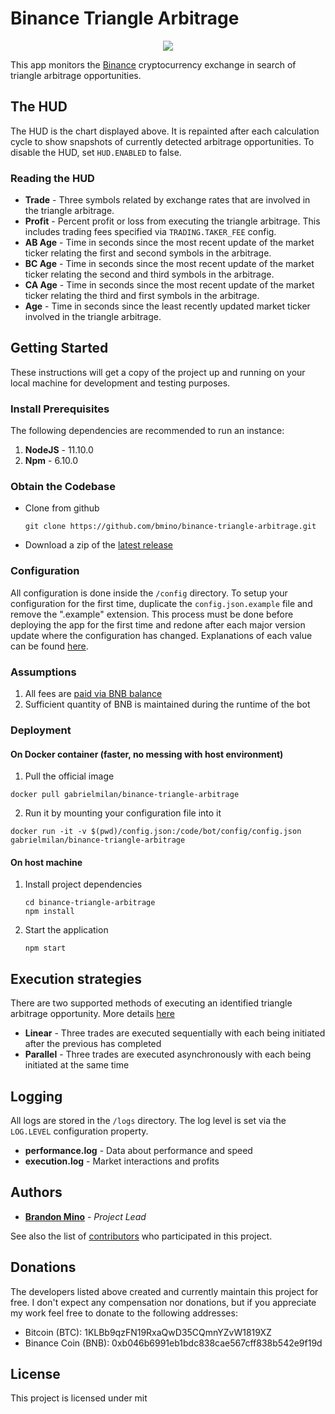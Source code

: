 # Binance Triangle Arbitrage

<p align="center">
    <img src="https://github.com/bmino/binance-triangle-arbitrage/blob/master/src/resources/mainDisplay.png">
</p>

This app monitors the [Binance](https://www.binance.com) cryptocurrency exchange in search of triangle arbitrage opportunities.

## The HUD

The HUD is the chart displayed above. It is repainted after each calculation cycle to show snapshots of currently detected
arbitrage opportunities. To disable the HUD, set `HUD.ENABLED` to false.

### Reading the HUD

- **Trade** - Three symbols related by exchange rates that are involved in the triangle arbitrage.
- **Profit** - Percent profit or loss from executing the triangle arbitrage. This includes trading fees specified via `TRADING.TAKER_FEE` config.
- **AB Age** - Time in seconds since the most recent update of the market ticker relating the first and second symbols in the arbitrage.
- **BC Age** - Time in seconds since the most recent update of the market ticker relating the second and third symbols in the arbitrage.
- **CA Age** - Time in seconds since the most recent update of the market ticker relating the third and first symbols in the arbitrage.
- **Age** - Time in seconds since the least recently updated market ticker involved in the triangle arbitrage.

## Getting Started

These instructions will get a copy of the project up and running on your local machine for development and testing purposes.

### Install Prerequisites

The following dependencies are recommended to run an instance:

1. **NodeJS** - 11.10.0
2. **Npm** - 6.10.0

### Obtain the Codebase

- Clone from github
  ```
  git clone https://github.com/bmino/binance-triangle-arbitrage.git
  ```
- Download a zip of the [latest release](https://github.com/bmino/binance-triangle-arbitrage/releases/latest)

### Configuration

All configuration is done inside the `/config` directory.
To setup your configuration for the first time, duplicate the `config.json.example` file and remove the ".example" extension.
This process must be done before deploying the app for the first time and redone after each major version update where the configuration has changed.
Explanations of each value can be found [here](config/readme.md).

### Assumptions

1. All fees are [paid via BNB balance](https://binance.zendesk.com/hc/en-us/articles/115000583311)
2. Sufficient quantity of BNB is maintained during the runtime of the bot

### Deployment

#### On Docker container (faster, no messing with host environment)

1. Pull the official image

```
docker pull gabrielmilan/binance-triangle-arbitrage
```

2. Run it by mounting your configuration file into it

```
docker run -it -v $(pwd)/config.json:/code/bot/config/config.json gabrielmilan/binance-triangle-arbitrage
```

#### On host machine

1. Install project dependencies

   ```
   cd binance-triangle-arbitrage
   npm install
   ```

2. Start the application
   ```
   npm start
   ```

## Execution strategies

There are two supported methods of executing an identified triangle arbitrage opportunity. More details [here](src/resources/docs/strategies.md)

- **Linear** - Three trades are executed sequentially with each being initiated after the previous has completed
- **Parallel** - Three trades are executed asynchronously with each being initiated at the same time

## Logging

All logs are stored in the `/logs` directory. The log level is set via the `LOG.LEVEL` configuration property.

- **performance.log** - Data about performance and speed
- **execution.log** - Market interactions and profits

## Authors

- **[Brandon Mino](https://github.com/bmino)** - _Project Lead_

See also the list of [contributors](https://github.com/bmino/binance-triangle-arbitrage/contributors) who participated in this project.

## Donations

The developers listed above created and currently maintain this project for free.
I don't expect any compensation nor donations, but if you appreciate my work feel free to donate to the following addresses:

- Bitcoin (BTC): 1KLBb9qzFN19RxaQwD35CQmnYZvW1819XZ
- Binance Coin (BNB): 0xb046b6991eb1bdc838cae567cff838b542e9f19d

## License

This project is licensed under mit
